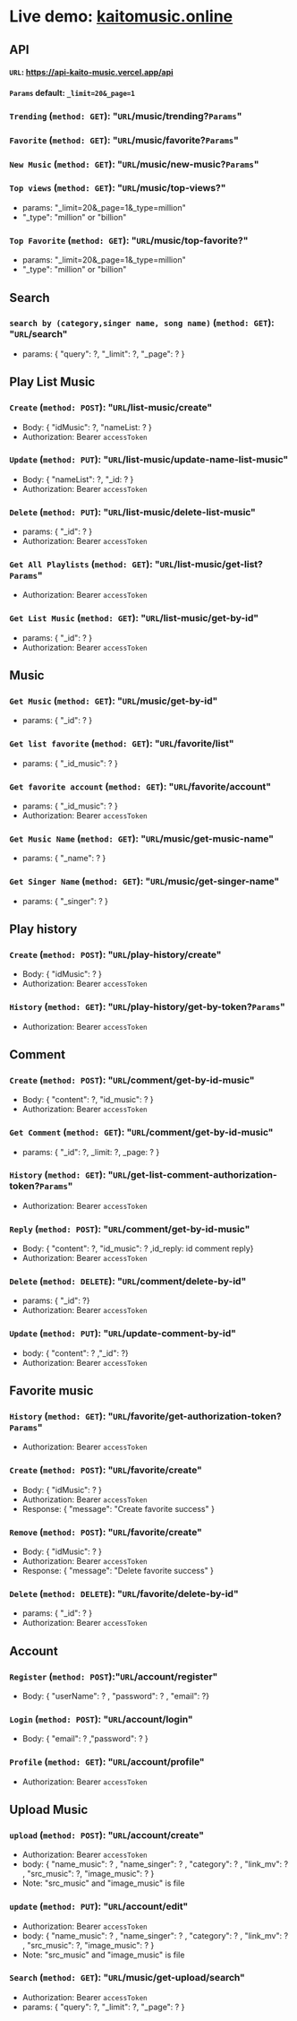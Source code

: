 # Live demo: [kaitomusic.online](https://www.kaitomusic.online)

## API

#### `URL`: <https://api-kaito-music.vercel.app/api>

#### `Params` default: `_limit=20&_page=1`

### `Trending` (`method: GET`): "`URL`/music/trending?`Params`"

### `Favorite` (`method: GET`): "`URL`/music/favorite?`Params`"

### `New Music` (`method: GET`): "`URL`/music/new-music?`Params`"

### `Top views` (`method: GET`): "`URL`/music/top-views?"

-   params: "\_limit=20&\_page=1&\_type=million"
-   "\_type": "million" or "billion"

### `Top Favorite` (`method: GET`): "`URL`/music/top-favorite?"

-   params: "\_limit=20&\_page=1&\_type=million"
-   "\_type": "million" or "billion"

## Search

### `search by (category,singer name, song name)` (`method: GET`): "`URL`/search"

-   params: { "query": ?, "\_limit": ?, "\_page": ? }

## Play List Music

### `Create` (`method: POST`): "`URL`/list-music/create"

-   Body: { "idMusic": ?, "nameList: ? }
-   Authorization: Bearer `accessToken`

### `Update` (`method: PUT`): "`URL`/list-music/update-name-list-music"

-   Body: { "nameList": ?, "\_id: ? }
-   Authorization: Bearer `accessToken`

### `Delete` (`method: PUT`): "`URL`/list-music/delete-list-music"

-   params: { "\_id": ? }
-   Authorization: Bearer `accessToken`

### `Get All Playlists` (`method: GET`): "`URL`/list-music/get-list?`Params`"

-   Authorization: Bearer `accessToken`

### `Get List Music` (`method: GET`): "`URL`/list-music/get-by-id"

-   params: { "\_id": ? }
-   Authorization: Bearer `accessToken`

## Music

### `Get Music` (`method: GET`): "`URL`/music/get-by-id"

-   params: { "\_id": ? }

### `Get list favorite` (`method: GET`): "`URL`/favorite/list"

-   params: { "\_id_music": ? }

### `Get favorite account` (`method: GET`): "`URL`/favorite/account"

-   params: { "\_id_music": ? }
-   Authorization: Bearer `accessToken`

### `Get Music Name` (`method: GET`): "`URL`/music/get-music-name"

-   params: { "\_name": ? }

### `Get Singer Name` (`method: GET`): "`URL`/music/get-singer-name"

-   params: { "\_singer\": ? }

## Play history

### `Create` (`method: POST`): "`URL`/play-history/create"

-   Body: { "idMusic": ? }
-   Authorization: Bearer `accessToken`

### `History` (`method: GET`): "`URL`/play-history/get-by-token?`Params`"

-   Authorization: Bearer `accessToken`

## Comment

### `Create` (`method: POST`): "`URL`/comment/get-by-id-music"

-   Body: { "content": ?, "id_music": ? }
-   Authorization: Bearer `accessToken`

### `Get Comment` (`method: GET`): "`URL`/comment/get-by-id-music"

-   params: { "\_id": ?, \_limit: ?, \_page: ? }

### `History` (`method: GET`): "`URL`/get-list-comment-authorization-token?`Params`"

-   Authorization: Bearer `accessToken`

### `Reply` (`method: POST`): "`URL`/comment/get-by-id-music"

-   Body: { "content": ?, "id_music": ? ,id_reply: id comment reply}
-   Authorization: Bearer `accessToken`

### `Delete` (`method: DELETE`): "`URL`/comment/delete-by-id"

-   params: { "\_id": ?}
-   Authorization: Bearer `accessToken`

### `Update` (`method: PUT`): "`URL`/update-comment-by-id"

-   body: { "content": ? ,"\_id": ?}
-   Authorization: Bearer `accessToken`

## Favorite music

### `History` (`method: GET`): "`URL`/favorite/get-authorization-token?`Params`"

-   Authorization: Bearer `accessToken`

### `Create` (`method: POST`): "`URL`/favorite/create"

-   Body: { "idMusic": ? }
-   Authorization: Bearer `accessToken`
-   Response: { "message": "Create favorite success" }

### `Remove` (`method: POST`): "`URL`/favorite/create"

-   Body: { "idMusic": ? }
-   Authorization: Bearer `accessToken`
-   Response: { "message": "Delete favorite success" }

### `Delete` (`method: DELETE`): "`URL`/favorite/delete-by-id"

-   params: { "\_id": ? }
-   Authorization: Bearer `accessToken`

## Account

### `Register` (`method: POST`):"`URL`/account/register"

-   Body: { "userName": ? , "password": ? , "email": ?}

### `Login` (`method: POST`): "`URL`/account/login"

-   Body: { "email": ? ,"password": ? }

### `Profile` (`method: GET`): "`URL`/account/profile"

-   Authorization: Bearer `accessToken`

## Upload Music

### `upload` (`method: POST`): "`URL`/account/create"

-   Authorization: Bearer `accessToken`
-   body: { "name_music": ? , "name_singer": ? , "category": ? , "link_mv": ? , "src_music": ?, "image_music": ? }
-   Note: "src_music" and "image_music" is file

### `update` (`method: PUT`): "`URL`/account/edit"

-   Authorization: Bearer `accessToken`
-   body: { "name_music": ? , "name_singer": ? , "category": ? , "link_mv": ? , "src_music": ?, "image_music": ? }
-   Note: "src_music" and "image_music" is file

### `Search` (`method: GET`): "`URL`/music/get-upload/search"

-   Authorization: Bearer `accessToken`
-   params: { "query": ?, "\_limit": ?, "\_page": ? }
